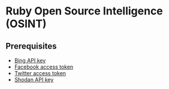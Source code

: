 # Ruby Open Source Intelligence (OSINT)

## Prerequisites
* [Bing API key](http://www.bing.com/dev/en-us/dev-center)
* [Facebook access token](http://developers.facebook.com/docs/reference/api/)
* [Twitter access token](https://dev.twitter.com/docs/api)
* [Shodan API key](http://www.shodanhq.com/api_doc)
